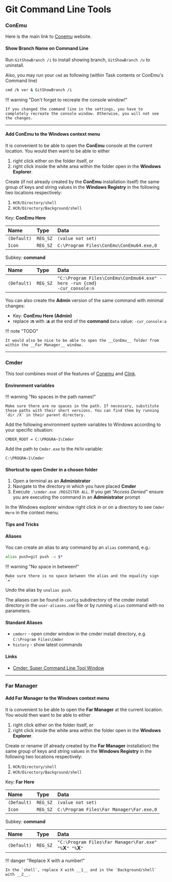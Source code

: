 # Git Command Line Tools

### ConEmu

Here is the main link to [Conemu](https://conemu.github.io/) website. 

#### Show Branch Name on Command Line

Run `GitShowBranch /i` to install showing branch, `GitShowBranch /u` to uninstall.

Also, you may run your `cmd` as following (within Task contents or ConEmu's Command line)

```bash
cmd /k ver & GitShowBranch /i
```

!!! warning "Don't forget to recreate the console window!"

    If you changed the command line in the settings, you have to completely recreate the console window. Otherwise, you will not see the changes.

---

#### Add ConEmu to the Windows context menu

It is convenient to be able to open the __ConEmu__ console at the current location. You would then want to be able to either

1. right click either on the folder itself, or 
2. right click inside the white area within the folder open in the __Windows Explorer__.

Create (if not already created by the __ConEmu__ installation itself) the same group of keys and string values in the __Windows Registry__ in the following two locations respectively:

1. `HCR/Directory/shell`
2. `HCR/Directory/Background/shell`

Key: __ConEmu Here__

| Name        | Type     | Data                                     |
| :---------- | :------- | :--------------------------------------- |
| `(Default)` | `REG_SZ` | `(value not set)`                        |
| `Icon`      | `REG_SZ` | `C:\Program Files\ConEmu\ConEmu64.exe,0` |

Subkey: __command__

| Name        | Type     | Data                                                                          |
| :---------- | :------- | :---------------------------------------------------------------------------- |
| `(Default)` | `REG_SZ` | `"C:\Program Files\ConEmu\ConEmu64.exe" -here -run {cmd}`<br>`-cur_console:n` |

You can also create the __Admin__ version of the same command with minimal changes:

* Key: __ConEmu Here (Admin)__
* replace __:n__ with __:a__ at the end of the __command__ `Data` value: `-cur_console:a`

!!! note "TODO"

    It would also be nice to be able to open the __ConEmu__ folder from within the __Far Manager__ window.

---

### Cmder

This tool combines most of the features of [Conemu](#conemu) and [Clink](https://mridgers.github.io/clink/).

#### Environment variables

!!! warning "No spaces in the path names!"

    Make sure there are no spaces in the path. If necessary, substitute those paths with their short versions. You can find them by running `dir /X` in their parent directory.

Add the following environment system variables to Windows according to your specific situation:

`CMDER_ROOT = C:\PROGRA~1\Cmder`

Add the path to `Cmder.exe` to the `PATH` variable:

`C:\PROGRA~1\Cmder`

#### Shortcut to open Cmder in a chosen folder

1. Open a terminal as an __Administrator__
2. Navigate to the directory in which you have placed __Cmder__
3. Execute `.\cmder.exe /REGISTER ALL`. If you get _"Access Denied"_ ensure you are executing the command in an __Administrator__ prompt

In the Windows explorer window right click in or on a directory to see `Cmder Here` in the context menu.

#### Tips and Tricks

#### Aliases

You can create an alias to any command by an `alias` command, e.g.:

```bash
alias push=git push -u $*
```

!!! warning "No space in between!"

    Make sure there is no space between the alias and the equality sign `=`

Undo the alias by `unalias push`.

The aliases can be found in `config` subdirectory of the cmder install directory in the `user-aliases.cmd` file or by running `alias` command with no parameters.

#### Standard Aliases

* `cmderr` - open cmder window in the cmder install directory, e.g. `C:\Program Files\Cmder`
* `history` - show latest commands

#### Links

* [Cmder: Super Command Line Tool Window](https://www.youtube.com/watch?v=ncBPkuhpszY)

---

### Far Manager

#### Add Far Manager to the Windows context menu

It is convenient to be able to open the __Far Manager__ at the current location. You would then want to be able to either

1. right click either on the folder itself, or 
2. right click inside the white area within the folder open in the __Windows Explorer__.

Create or rename (if already created by the __Far Manager__ installation) the same group of keys and string values in the __Windows Registry__ in the following two locations respectively:

1. `HCR/Directory/shell`
2. `HCR/Directory/Background/shell`

Key: __Far Here__

| Name        | Type     | Data                                     |
| :---------- | :------- | :--------------------------------------- |
| `(Default)` | `REG_SZ` | `(value not set)`                        |
| `Icon`      | `REG_SZ` | `C:\Program Files\Far Manager\Far.exe,0` |

Subkey: __command__

| Name        | Type     | Data                                                             |
| :---------- | :------- | :--------------------------------------------------------------- |
| `(Default)` | `REG_SZ` | `"C:\Program Files\Far Manager\Far.exe"` `"%`__X__`" "%`__X__`"` |

!!! danger "Replace X with a number!"

    In the `shell`, replace X with __1__ and in the `Background/shell` with __2__.

